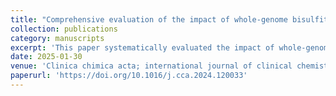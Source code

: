 ```yaml
---
title: "Comprehensive evaluation of the impact of whole-genome bisulfite sequencing (WGBS) on the fragmentomic characteristics of plasma cell-free DNA."
collection: publications
category: manuscripts
excerpt: 'This paper systematically evaluated the impact of whole-genome bisulfite sequencing (WGBS) on cfDNA fragmentomic features compared to WGS, offering insights for liquid biopsy applications. (*first Author, SCI Q2*)'
date: 2025-01-30
venue: 'Clinica chimica acta; international journal of clinical chemistry, 566, 120033.'
paperurl: 'https://doi.org/10.1016/j.cca.2024.120033'
---
```

